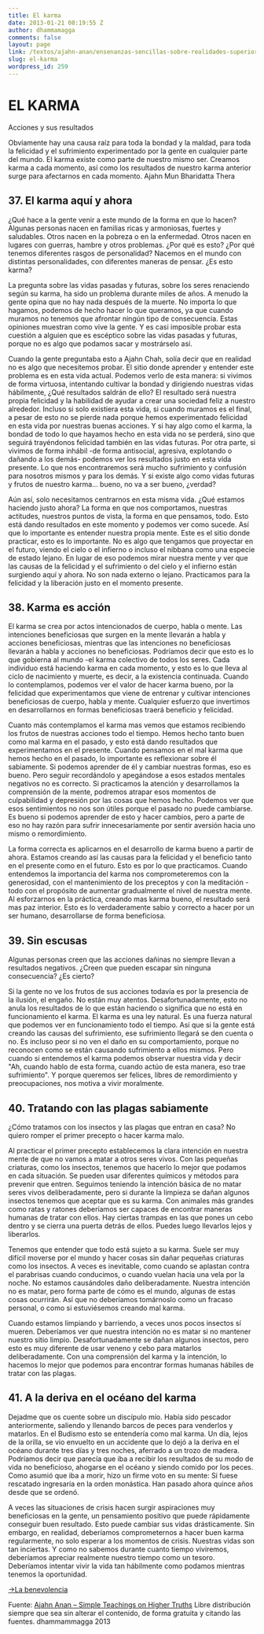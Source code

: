 ```yaml
---
title: El karma
date: 2013-01-21 08:19:55 Z
author: dhammamagga
comments: false
layout: page
link: /textos/ajahn-anan/ensenanzas-sencillas-sobre-realidades-superiores/el-karma/
slug: el-karma
wordpress_id: 259
---
```


# EL KARMA


Acciones y sus resultados

Obviamente hay una causa raíz para toda la bondad y la maldad,
para toda la felicidad y el sufrimiento experimentado
por la gente en cualquier parte del mundo.
El karma existe como parte de nuestro mismo ser.
Creamos karma a cada momento,
así como los resultados de nuestro karma anterior
surge para afectarnos en cada momento.
Ajahn Mun Bharidatta Thera


## 37. El karma aquí y ahora


¿Qué hace a la gente venir a este mundo de la forma en que lo hacen? Algunas personas nacen en familias ricas y armoniosas, fuertes y saludables. Otros nacen en la pobreza o en la enfermedad. Otros nacen en lugares con guerras, hambre y otros problemas. ¿Por qué es esto? ¿Por qué tenemos diferentes rasgos de personalidad? Nacemos en el mundo con distintas personalidades, con diferentes maneras de pensar. ¿Es esto karma?

La pregunta sobre las vidas pasadas y futuras, sobre los seres renaciendo según su karma, ha sido un problema durante miles de años. A menudo la gente opina que no hay nada después de la muerte. No importa lo que hagamos, podemos de hecho hacer lo que queramos, ya que cuando muramos no tenemos que afrontar ningún tipo de consecuencia. Estas opiniones muestran como vive la gente. Y es casi imposible probar esta cuestión a alguien que es escéptico sobre las vidas pasadas y futuras, porque no es algo que podamos sacar y mostrárselo así.

Cuando la gente preguntaba esto a Ajahn Chah, solía decir que en realidad no es algo que necesitemos probar. El sitio donde aprender y entender este problema es en esta vida actual. Podemos verlo de esta manera: si vivimos de forma virtuosa, intentando cultivar la bondad y dirigiendo nuestras vidas hábilmente, ¿Qué resultados saldrán de ello? El resultado será nuestra propia felicidad y la habilidad de ayudar a crear una sociedad feliz a nuestro alrededor. Incluso si solo existiera esta vida, si cuando muramos es el final, a pesar de esto no se pierde nada porque hemos experimentado felicidad en esta vida por nuestras buenas acciones. Y si hay algo como el karma, la bondad de todo lo que hayamos hecho en esta vida no se perderá, sino que seguirá trayéndonos felicidad también en las vidas futuras. Por otra parte, si vivimos de forma inhábil -de forma antisocial, agresiva, explotando o dañando a los demás- podemos ver los resultados justo en esta vida presente. Lo que nos encontraremos será mucho sufrimiento y confusión para nosotros mismos y para los demás. Y si existe algo como vidas futuras y frutos de nuestro karma... bueno, no va a ser bueno, ¿verdad?

Aún así, solo necesitamos centrarnos en esta misma vida. ¿Qué estamos haciendo justo ahora? La forma en que nos comportamos, nuestras actitudes, nuestros puntos de vista, la forma en que pensamos, todo. Esto está dando resultados en este momento y podemos ver como sucede. Así que lo importante es entender nuestra propia mente. Este es el sitio donde practicar, esto es lo importante. No es algo que tengamos que proyectar en el futuro, viendo el cielo o el infierno o incluso el nibbana como una especie de estado lejano. En lugar de eso podemos mirar nuestra mente y ver que las causas de la felicidad y el sufrimiento o del cielo y el infierno están surgiendo aquí y ahora. No son nada externo o lejano. Practicamos para la felicidad y la liberación justo en el momento presente.


## 38. Karma es acción


El karma se crea por actos intencionados de cuerpo, habla o mente. Las intenciones beneficiosas que surgen en la mente llevarán a habla y acciones beneficiosas, mientras que las intenciones no beneficiosas llevarán a habla y acciones no beneficiosas. Podríamos decir que esto es lo que gobierna al mundo -el karma colectivo de todos los seres. Cada individuo está haciendo karma en cada momento, y esto es lo que lleva al ciclo de nacimiento y muerte, es decir, a la existencia continuada. Cuando lo contemplamos, podemos ver el valor de hacer karma bueno, por la felicidad que experimentamos que viene de entrenar y cultivar intenciones beneficiosas de cuerpo, habla y mente. Cualquier esfuerzo que invertimos en desarrollarnos en formas beneficiosas traerá beneficio y felicidad.

Cuanto más contemplamos el karma mas vemos que estamos recibiendo los frutos de nuestras acciones todo el tiempo. Hemos hecho tanto buen como mal karma en el pasado, y esto está dando resultados que experimentamos en el presente. Cuando pensamos en el mal karma que hemos hecho en el pasado, lo importante es reflexionar sobre él sabiamente. Si podemos aprender de él y cambiar nuestras formas, eso es bueno. Pero seguir recordándolo y apegándose a esos estados mentales negativos no es correcto. Si practicamos la atención y desarrollamos la comprensión de la mente, podremos atrapar esos momentos de culpabilidad y depresión por las cosas que hemos hecho. Podemos ver que esos sentimientos no nos son útiles porque el pasado no puede cambiarse. Es bueno si podemos aprender de esto y hacer cambios, pero a parte de eso no hay razón para sufrir innecesariamente por sentir aversión hacia uno mismo o remordimiento.

La forma correcta es aplicarnos en el desarrollo de karma bueno a partir de ahora. Estamos creando así las causas para la felicidad y el beneficio tanto en el presente como en el futuro. Esto es por lo que practicamos. Cuando entendemos la importancia del karma nos comprometeremos con la generosidad, con el mantenimiento de los preceptos y con la meditación -todo con el propósito de aumentar gradualmente el nivel de nuestra mente. Al esforzarnos en la práctica, creando mas karma bueno, el resultado será mas paz interior. Esto es lo verdaderamente sabio y correcto a hacer por un ser humano, desarrollarse de forma beneficiosa.


## 39. Sin escusas


Algunas personas creen que las acciones dañinas no siempre llevan a resultados negativos. ¿Creen que pueden escapar sin ninguna consecuencia? ¿Es cierto?

Si la gente no ve los frutos de sus acciones todavía es por la presencia de la ilusión, el engaño. No están muy atentos. Desafortunadamente, esto no anula los resultados de lo que están haciendo o significa que no está en funcionamiento el karma. El karma es una ley natural. Es una fuerza natural que podemos ver en funcionamiento todo el tiempo. Así que si la gente está creando las causas del sufrimiento, ese sufrimiento llegará se den cuenta o no. Es incluso peor si no ven el daño en su comportamiento, porque no reconocen como se están causando sufrimiento a ellos mismos. Pero cuando si entendemos el karma podemos observar nuestra vida y decir "Ah, cuando hablo de esta forma, cuando actúo de esta manera, eso trae sufrimiento". Y porque queremos ser felices, libres de remordimiento y preocupaciones, nos motiva a vivir moralmente.


## 40. Tratando con las plagas sabiamente


¿Cómo tratamos con los insectos y las plagas que entran en casa? No quiero romper el primer precepto o hacer karma malo.

Al practicar el primer precepto establecemos la clara intención en nuestra mente de que no vamos a matar a otros seres vivos. Con las pequeñas criaturas, como los insectos, tenemos que hacerlo lo mejor que podamos en cada situación. Se pueden usar diferentes químicos y métodos para prevenir que entren. Seguimos teniendo la intención básica de no matar seres vivos deliberadamente, pero si durante la limpieza se dañan algunos insectos tenemos que aceptar que es su karma. Con animales más grandes como ratas y ratones deberíamos ser capaces de encontrar maneras humanas de tratar con ellos. Hay ciertas trampas en las que pones un cebo dentro y se cierra una puerta detrás de ellos. Puedes luego llevarlos lejos y liberarlos.

Tenemos que entender que todo está sujeto a su karma. Suele ser muy difícil moverse por el mundo y hacer cosas sin dañar pequeñas criaturas como los insectos. A veces es inevitable, como cuando se aplastan contra el parabrisas cuando conducimos, o cuando vuelan hacia una vela por la noche. No estamos causándoles daño deliberadamente. Nuestra intención no es matar, pero forma parte de cómo es el mundo, algunas de estas cosas ocurrirán. Así que no deberíamos tomárnoslo como un fracaso personal, o como si estuviésemos creando mal karma.

Cuando estamos limpiando y barriendo, a veces unos pocos insectos sí mueren. Deberíamos ver que nuestra intención no es matar si no mantener nuestro sitio limpio. Desafortunadamente se dañan algunos insectos, pero esto es muy diferente de usar veneno y cebo para matarlos deliberadamente. Con una comprensión del karma y la intención, lo hacemos lo mejor que podemos para encontrar formas humanas hábiles de tratar con las plagas.


## 41. A la deriva en el océano del karma


Dejadme que os cuente sobre un discípulo mío. Había sido pescador anteriormente, saliendo y llenando barcos de peces para venderlos y matarlos. En el Budismo esto se entendería como mal karma. Un día, lejos de la orilla, se vio envuelto en un accidente que lo dejó a la deriva en el océano durante tres días y tres noches, aferrado a un trozo de madera. Podríamos decir que parecía que iba a recibir los resultados de su modo de vida no beneficioso, ahogarse en el océano y siendo comido por los peces. Como asumió que iba a morir, hizo un firme voto en su mente: Si fuese rescatado ingresaría en la orden monástica. Han pasado ahora quince años desde que se ordenó.

A veces las situaciones de crisis hacen surgir aspiraciones muy beneficiosas en la gente, un pensamiento positivo que puede rápidamente conseguir buen resultado. Esto puede cambiar sus vidas drásticamente. Sin embargo, en realidad, deberíamos comprometernos a hacer buen karma regularmente, no solo esperar a los momentos de crisis. Nuestras vidas son tan inciertas. Y como no sabemos durante cuanto tiempo viviremos, deberíamos apreciar realmente nuestro tiempo como un tesoro. Deberíamos intentar vivir la vida tan hábilmente como podamos mientras tenemos la oportunidad.




[->La benevolencia](/textos/ajahn-anan/ensenanzas-sencillas-sobre-realidades-superiores/la-benevolencia/)


<!-- more -->


Fuente: [Ajahn Anan – Simple Teachings on Higher Truths](http://www.watmarpjan.org/en/en-book-cds.html)
Libre distribución siempre que sea sin alterar el contenido, de forma gratuita y citando las fuentes.
dhammammagga 2013
